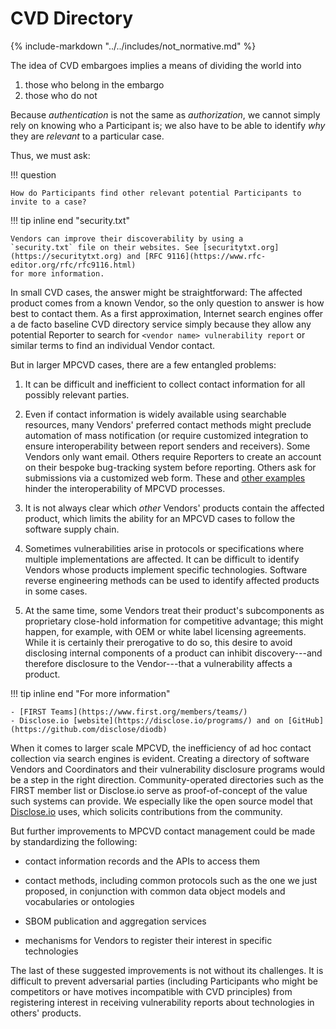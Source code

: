 # CVD Directory

{% include-markdown "../../includes/not_normative.md" %}

The idea of CVD embargoes implies a means of dividing the world into

1. those who belong in the embargo
2. those who do not

Because *authentication* is not the same as *authorization*, we cannot simply rely on knowing who a Participant
is; we also have to be able to identify *why* they are *relevant* to a particular case.

Thus, we must ask:

!!! question

    How do Participants find other relevant potential Participants to invite to a case?

!!! tip inline end "security.txt"

    Vendors can improve their discoverability by using a
    `security.txt` file on their websites. See [securitytxt.org](https://securitytxt.org) and [RFC 9116](https://www.rfc-editor.org/rfc/rfc9116.html)
    for more information.

In small CVD cases, the answer might be straightforward: The affected product comes from a known Vendor,
so the only question to answer is how best to contact them.
As a first approximation, Internet search engines offer a de facto baseline CVD directory service simply because they
allow any potential Reporter to search for `<vendor name> vulnerability report` or similar terms to find an
individual Vendor contact.

But in larger MPCVD cases, there are a few entangled
problems:

1. It can be difficult and inefficient to collect contact information
    for all possibly relevant parties.

2. Even if contact information is widely available using searchable
    resources, many Vendors' preferred contact methods might preclude
    automation of mass notification (or require customized integration
    to ensure interoperability between report senders and receivers).
    Some Vendors only want email. Others require Reporters to create an
    account on their bespoke bug-tracking system before reporting.
    Others ask for submissions via a customized web form. These and [other examples](https://certcc.github.io/CERT-Guide-to-CVD/topics/phases/reporting/)
    hinder the interoperability of MPCVD processes.

3. It is not always clear which *other* Vendors' products contain the
    affected product, which limits the ability for an MPCVD cases to follow the software
    supply chain.

4. Sometimes vulnerabilities arise in protocols or specifications where
    multiple implementations are affected. It can be difficult to
    identify Vendors whose products implement specific technologies.
    Software reverse engineering methods can be used to identify
    affected products in some cases.

5. At the same time, some Vendors treat their product's subcomponents
    as proprietary close-hold information for competitive advantage;
    this might happen, for example, with OEM or white label licensing agreements.
    While it is certainly their prerogative to do so, this desire to
    avoid disclosing internal components of a product can inhibit
    discovery---and therefore disclosure to the Vendor---that a
    vulnerability affects a product.

!!! tip inline end "For more information"

    - [FIRST Teams](https://www.first.org/members/teams/)
    - Disclose.io [website](https://disclose.io/programs/) and on [GitHub](https://github.com/disclose/diodb)

When it comes to larger scale MPCVD, the inefficiency of ad hoc contact
collection via search engines is evident. Creating a directory of
software Vendors and Coordinators and their vulnerability disclosure
programs would be a step in the right direction. Community-operated
directories such as the FIRST member list or Disclose.io serve as
proof-of-concept of the value such systems can provide. We
especially like the open source model that [Disclose.io](https://disclose.io/) uses, which
solicits contributions from the community.

But further improvements to MPCVD contact management could be made by
standardizing the following:

- contact information records and the APIs to access them

- contact methods, including common protocols such as the one we just
    proposed, in conjunction with common data object models and
    vocabularies or ontologies

- SBOM publication and aggregation services

- mechanisms for Vendors to register their interest in specific
    technologies

The last of these suggested improvements is not without its challenges.
It is difficult to prevent adversarial parties (including Participants
who might be competitors or have motives incompatible with
CVD principles) from registering interest in receiving vulnerability reports about
technologies in others' products.
